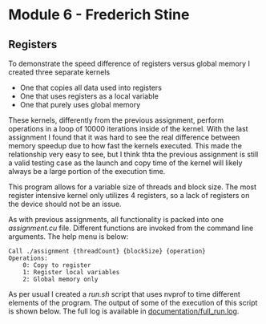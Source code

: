 # Module 6 - Frederich Stine

## Registers

To demonstrate the speed difference of registers versus global memory I created three separate kernels

- One that copies all data used into registers
- One that uses registers as a local variable
- One that purely uses global memory

These kernels, differently from the previous assignment, perform operations in a loop of 10000 iterations inside of the kernel.
With the last assignment I found that it was hard to see the real difference between memory speedup due to how fast 
the kernels executed. This made the relationship very easy to see, but I think thta the previous assignment is 
still a valid testing case as the launch and copy time of the kernel will likely always be a large portion of the 
execution time.

This program allows for a variable size of threads and block size. The most register intensive kernel only utilizes 4 
registers, so a lack of registers on the device should not be an issue.

As with previous assignments, all functionality is packed into one *assignment.cu* file. Different functions are invoked 
from the command line arguments. The help menu is below:

```
Call ./assignment {threadCount} {blockSize} {operation}
Operations: 
    0: Copy to register
    1: Register local variables
    2: Global memory only
```

As per usual I created a *run.sh* script that uses nvprof to time different elements of the program. The output of some 
of the execution of this script is shown below. The full log is available in [documentation/full_run.log](documentation/full_run.log).

```

```
